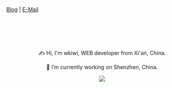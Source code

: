 <!--
 * @Author: wkiwi
 * @Email: w_kiwi@163.com
 * @Date: 2020-10-10 17:18:01
 * @LastEditors: wkiwi
 * @LastEditTime: 2020-10-10 17:37:37
-->
<!--
**wkiwi/wkiwi** is a ✨ _special_ ✨ repository because its `README.md` (this file) appears on your GitHub profile.

Here are some ideas to get you started:

- 🔭 I’m currently working on ...
- 🌱 I’m currently learning ...
- 👯 I’m looking to collaborate on ...
- 🤔 I’m looking for help with ...
- 💬 Ask me about ...
- 📫 How to reach me: ...
- 😄 Pronouns: ...
- ⚡ Fun fact: ...
-->
[Blog](http://bemcss.com) | [E-Mail](w_kiwi@163.com)
<div align="center">
<br>
<br>
<br>
<br>
<p>✍ Hi, I'm wkiwi, WEB developer from Xi'an, China.</p>
<p>🔭 I’m currently working on Shenzhen, China.</p>
<p>
<a href="http://bemcss.com">
  <img src="https://github-readme-stats.vercel.app/api?username=wkiwi&show_icons=true" />
</a>
</p>
</div>